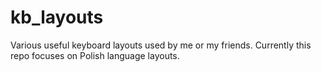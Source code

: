 # kb_layouts
Various useful keyboard layouts used by me or my friends. Currently this repo focuses on Polish language layouts.
